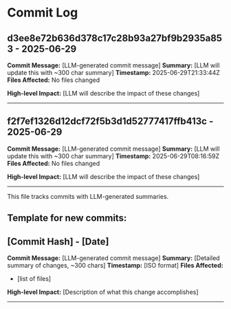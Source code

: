 # Commit Log


## d3ee8e72b636d378c17c28b93a27bf9b2935a853 - 2025-06-29
**Commit Message:** [LLM-generated commit message]
**Summary:** [LLM will update this with ~300 char summary]
**Timestamp:** 2025-06-29T21:33:44Z
**Files Affected:** 
No files changed

**High-level Impact:**
[LLM will describe the impact of these changes]

---

## f2f7ef1326d12dcf72f5b3d1d52777417ffb413c - 2025-06-29
**Commit Message:** [LLM-generated commit message]
**Summary:** [LLM will update this with ~300 char summary]
**Timestamp:** 2025-06-29T08:16:59Z
**Files Affected:** 
No files changed

**High-level Impact:**
[LLM will describe the impact of these changes]

---
This file tracks commits with LLM-generated summaries.

## Template for new commits:
## [Commit Hash] - [Date]
**Commit Message:** [LLM-generated commit message]
**Summary:** [Detailed summary of changes, ~300 chars]
**Timestamp:** [ISO format]
**Files Affected:** 
- [list of files]

**High-level Impact:**
[Description of what this change accomplishes]

---
